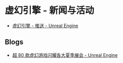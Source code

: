 # 虚幻引擎 - 新闻与活动

- [虚幻引擎 - 推送 - Unreal Engine](https://www.unrealengine.com/zh-CN/feed)

## Blogs

- [超 80 款虚幻游戏闪耀各大夏季展会 - Unreal Engine](https://www.unrealengine.com/zh-CN/blog/over-80-unreal-engine-games-highlighted-during-recent-summer-events)
